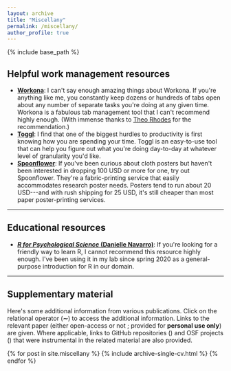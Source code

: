 ```yaml
---
layout: archive
title: "Miscellany"
permalink: /miscellany/
author_profile: true
---
```


{% include base_path %}

## Helpful work management resources

* **[Workona](https://workona.com/)**:
  I can't say enough amazing things about Workona. If you're anything like me,
  you constantly keep dozens or hundreds of tabs open about any number of
  separate tasks you're doing at any given time. Workona is a fabulous tab
  management tool that I can't recommend highly enough. (With immense thanks
  to [Theo Rhodes](https://www.oswego.edu/psychology/content/theo-rhodes) for
  the recommendation.)
* **[Toggl](http://toggl.com/)**:
  I find that one of the biggest hurdles to productivity is first knowing how
  you are spending your time. Toggl is an easy-to-use tool that can help you
  figure out what you're doing day-to-day at whatever level of granularity you'd
  like.
* **[Spoonflower](https://blog.spoonflower.com/2018/06/how-to-design-a-fabric-research-poster-with-canva/)**:
  If you've been curious about cloth posters but haven't been interested in
  dropping 100 USD or more for one, try out Spoonflower. They're a fabric-printing
  service that easily accommodates research poster needs. Posters tend to run
  about 20 USD---and with rush shipping for 25 USD, it's still cheaper than most
  paper poster-printing services.

***

## Educational resources

* **[*R for Psychological Science* (Danielle Navarro)](https://psyr.djnavarro.net/index.html)**:
  If you're looking for a friendly way to learn R, I cannot recommend this
  resource highly enough. I've been using it in my lab since spring 2020 as a
  general-purpose introduction for R in our domain.

***

## Supplementary material

Here's some additional information from various publications. Click on the
relational operator <nobr>(<b>∼</b>)</nobr> to access the additional
information. Links to the relevant paper (either open-access
<i class="ai ai-fw ai-open-access-square"></i> or not
<nobr><i class="fa fa-file-pdf-o" aria-hidden="true"></i>;</nobr> provided for
**personal use only**) are given. Where applicable, links to GitHub repositories
<nobr>(<i class="fa fa-github" aria-hidden="true"></i>)</nobr> and OSF projects
<nobr>(<i class="ai ai-fw ai-osf"></i>)</nobr> that were instrumental in the related
material are also provided.

{% for post in site.miscellany %}
  {% include archive-single-cv.html %}
{% endfor %}
